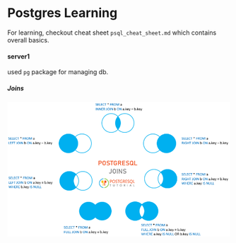# Postgres Learning
For learning, checkout cheat sheet `psql_cheat_sheet.md` which contains overall basics.

#### server1
used `pg` package for managing db.


##### Joins
<img src="./doc/PostgreSQL-Joins.png" alt="Postgresql joins" />